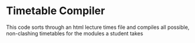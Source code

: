 # Timetable Compiler
This code sorts through an html lecture times file and compiles all possible, non-clashing timetables for the modules a student takes

